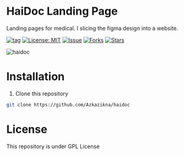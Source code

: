 # HaiDoc Landing Page

Landing pages for medical. I slicing the figma design into a website.

[![tag](https://img.shields.io/github/tag/zuramai/laravel-smm.svg)](https://github.com/zuramai/laravel-smm) [![License: MIT](https://img.shields.io/badge/License-GPL-blue.svg)](https://github.com/zuramai/laravel-smm/blob/master/LICENSE) [![Issue](https://img.shields.io/github/issues/Azkazikna/haidoc)](https://img.shields.io/github/issues/Azkazikna/haidoc) [![Forks](https://img.shields.io/github/forks/Azkazikna/haidoc)](https://img.shields.io/github/forks/Azkazikna/haidoc) [![Stars](https://img.shields.io/github/stars/Azkazikna/haidoc)](https://img.shields.io/github/stars/Azkazikna/haidoc)

![haidoc](https://user-images.githubusercontent.com/70270081/179349016-061697b3-9531-44fa-8ad9-6370f886896b.png)

# Installation

1. Clone this repository
```bash
git clone https://github.com/Azkazikna/haidoc
```

# License

This repository is under GPL License
